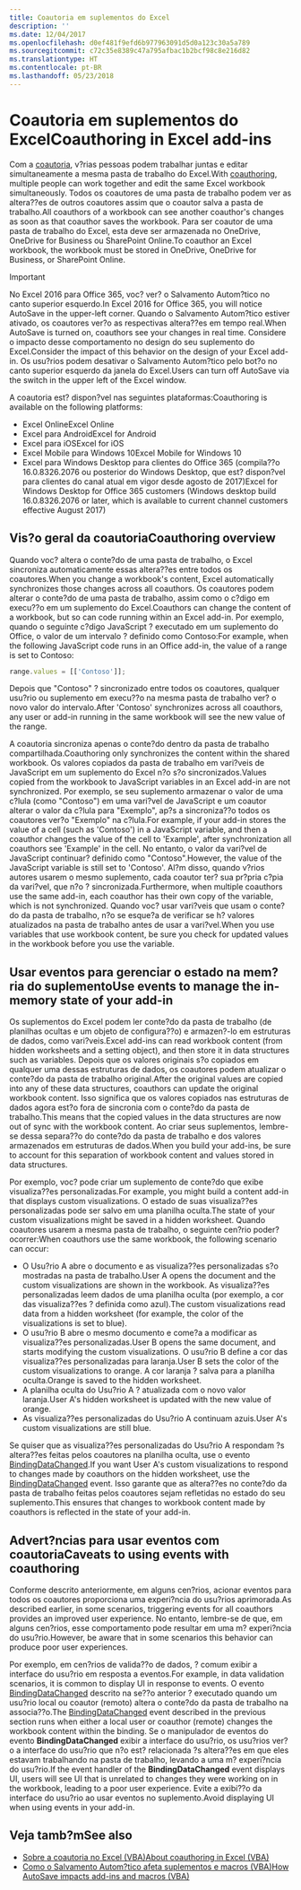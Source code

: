 ```yaml
---
title: Coautoria em suplementos do Excel
description: ''
ms.date: 12/04/2017
ms.openlocfilehash: d0ef481f9efd6b977963091d5d0a123c30a5a789
ms.sourcegitcommit: c72c35e8389c47a795afbac1b2bcf98c8e216d82
ms.translationtype: HT
ms.contentlocale: pt-BR
ms.lasthandoff: 05/23/2018
---
```

# <a name="coauthoring-in-excel-add-ins"></a><span data-ttu-id="b2939-102">Coautoria em suplementos do Excel</span><span class="sxs-lookup"><span data-stu-id="b2939-102">Coauthoring in Excel add-ins</span></span>  

<span data-ttu-id="b2939-103">Com a [coautoria](https://support.office.com/en-US/article/Collaborate-on-Excel-workbooks-at-the-same-time-with-co-authoring-7152aa8b-b791-414c-a3bb-3024e46fb104), v?rias pessoas podem trabalhar juntas e editar simultaneamente a mesma pasta de trabalho do Excel.</span><span class="sxs-lookup"><span data-stu-id="b2939-103">With [coauthoring](https://support.office.com/en-US/article/Collaborate-on-Excel-workbooks-at-the-same-time-with-co-authoring-7152aa8b-b791-414c-a3bb-3024e46fb104), multiple people can work together and edit the same Excel workbook simultaneously.</span></span> <span data-ttu-id="b2939-104">Todos os coautores de uma pasta de trabalho podem ver as altera??es de outros coautores assim que o coautor salva a pasta de trabalho.</span><span class="sxs-lookup"><span data-stu-id="b2939-104">All coauthors of a workbook can see another coauthor's changes as soon as that coauthor saves the workbook.</span></span> <span data-ttu-id="b2939-105">Para ser coautor de uma pasta de trabalho do Excel, esta deve ser armazenada no OneDrive, OneDrive for Business ou SharePoint Online.</span><span class="sxs-lookup"><span data-stu-id="b2939-105">To coauthor an Excel workbook, the workbook must be stored in OneDrive, OneDrive for Business, or SharePoint Online.</span></span>

> [!IMPORTANT]
> <span data-ttu-id="b2939-106">No Excel 2016 para Office 365, voc? ver? o Salvamento Autom?tico no canto superior esquerdo.</span><span class="sxs-lookup"><span data-stu-id="b2939-106">In Excel 2016 for Office 365, you will notice AutoSave in the upper-left corner.</span></span> <span data-ttu-id="b2939-107">Quando o Salvamento Autom?tico estiver ativado, os coautores ver?o as respectivas altera??es em tempo real.</span><span class="sxs-lookup"><span data-stu-id="b2939-107">When AutoSave is turned on, coauthors see your changes in real time.</span></span> <span data-ttu-id="b2939-108">Considere o impacto desse comportamento no design do seu suplemento do Excel.</span><span class="sxs-lookup"><span data-stu-id="b2939-108">Consider the impact of this behavior on the design of your Excel add-in.</span></span> <span data-ttu-id="b2939-109">Os usu?rios podem desativar o Salvamento Autom?tico pelo bot?o no canto superior esquerdo da janela do Excel.</span><span class="sxs-lookup"><span data-stu-id="b2939-109">Users can turn off AutoSave via the switch in the upper left of the Excel window.</span></span>

<span data-ttu-id="b2939-110">A coautoria est? dispon?vel nas seguintes plataformas:</span><span class="sxs-lookup"><span data-stu-id="b2939-110">Coauthoring is available on the following platforms:</span></span>

- <span data-ttu-id="b2939-111">Excel Online</span><span class="sxs-lookup"><span data-stu-id="b2939-111">Excel Online</span></span>
- <span data-ttu-id="b2939-112">Excel para Android</span><span class="sxs-lookup"><span data-stu-id="b2939-112">Excel for Android</span></span>
- <span data-ttu-id="b2939-113">Excel para iOS</span><span class="sxs-lookup"><span data-stu-id="b2939-113">Excel for iOS</span></span>
- <span data-ttu-id="b2939-114">Excel Mobile para Windows 10</span><span class="sxs-lookup"><span data-stu-id="b2939-114">Excel Mobile for Windows 10</span></span>
- <span data-ttu-id="b2939-115">Excel para Windows Desktop para clientes do Office 365 (compila??o 16.0.8326.2076 ou posterior do Windows Desktop, que est? dispon?vel para clientes do canal atual em vigor desde agosto de 2017)</span><span class="sxs-lookup"><span data-stu-id="b2939-115">Excel for Windows Desktop for Office 365 customers (Windows desktop build 16.0.8326.2076 or later, which is available to current channel customers effective August 2017)</span></span>

## <a name="coauthoring-overview"></a><span data-ttu-id="b2939-116">Vis?o geral da coautoria</span><span class="sxs-lookup"><span data-stu-id="b2939-116">Coauthoring overview</span></span>
 
<span data-ttu-id="b2939-117">Quando voc? altera o conte?do de uma pasta de trabalho, o Excel sincroniza automaticamente essas altera??es entre todos os coautores.</span><span class="sxs-lookup"><span data-stu-id="b2939-117">When you change a workbook's content, Excel automatically synchronizes those changes across all coauthors.</span></span> <span data-ttu-id="b2939-118">Os coautores podem alterar o conte?do de uma pasta de trabalho, assim como o c?digo em execu??o em um suplemento do Excel.</span><span class="sxs-lookup"><span data-stu-id="b2939-118">Coauthors can change the content of a workbook, but so can code running within an Excel add-in.</span></span> <span data-ttu-id="b2939-119">Por exemplo, quando o seguinte c?digo JavaScript ? executado em um suplemento do Office, o valor de um intervalo ? definido como Contoso:</span><span class="sxs-lookup"><span data-stu-id="b2939-119">For example, when the following JavaScript code runs in an Office add-in, the value of a range is set to Contoso:</span></span>

```js
range.values = [['Contoso']];
```
<span data-ttu-id="b2939-120">Depois que "Contoso" ? sincronizado entre todos os coautores, qualquer usu?rio ou suplemento em execu??o na mesma pasta de trabalho ver? o novo valor do intervalo.</span><span class="sxs-lookup"><span data-stu-id="b2939-120">After 'Contoso' synchronizes across all coauthors, any user or add-in running in the same workbook will see the new value of the range.</span></span> 

<span data-ttu-id="b2939-121">A coautoria sincroniza apenas o conte?do dentro da pasta de trabalho compartilhada.</span><span class="sxs-lookup"><span data-stu-id="b2939-121">Coauthoring only synchronizes the content within the shared workbook.</span></span> <span data-ttu-id="b2939-122">Os valores copiados da pasta de trabalho em vari?veis de JavaScript em um suplemento do Excel n?o s?o sincronizados.</span><span class="sxs-lookup"><span data-stu-id="b2939-122">Values copied from the workbook to JavaScript variables in an Excel add-in are not synchronized.</span></span> <span data-ttu-id="b2939-123">Por exemplo, se seu suplemento armazenar o valor de uma c?lula (como "Contoso") em uma vari?vel de JavaScript e um coautor alterar o valor da c?lula para "Exemplo", ap?s a sincroniza??o todos os coautores ver?o "Exemplo" na c?lula.</span><span class="sxs-lookup"><span data-stu-id="b2939-123">For example, if your add-in stores the value of a cell (such as 'Contoso') in a JavaScript variable, and then a coauthor changes the value of the cell to 'Example', after synchronization all coauthors see 'Example' in the cell.</span></span> <span data-ttu-id="b2939-124">No entanto, o valor da vari?vel de JavaScript continuar? definido como "Contoso".</span><span class="sxs-lookup"><span data-stu-id="b2939-124">However, the value of the JavaScript variable is still set to 'Contoso'.</span></span> <span data-ttu-id="b2939-125">Al?m disso, quando v?rios autores usarem o mesmo suplemento, cada coautor ter? sua pr?pria c?pia da vari?vel, que n?o ? sincronizada.</span><span class="sxs-lookup"><span data-stu-id="b2939-125">Furthermore, when multiple coauthors use the same add-in, each coauthor has their own copy of the variable, which is not synchronized.</span></span> <span data-ttu-id="b2939-126">Quando voc? usar vari?veis que usam o conte?do da pasta de trabalho, n?o se esque?a de verificar se h? valores atualizados na pasta de trabalho antes de usar a vari?vel.</span><span class="sxs-lookup"><span data-stu-id="b2939-126">When you use variables that use workbook content, be sure you check for updated values in the workbook before you use the variable.</span></span> 

## <a name="use-events-to-manage-the-in-memory-state-of-your-add-in"></a><span data-ttu-id="b2939-127">Usar eventos para gerenciar o estado na mem?ria do suplemento</span><span class="sxs-lookup"><span data-stu-id="b2939-127">Use events to manage the in-memory state of your add-in</span></span>
 
<span data-ttu-id="b2939-128">Os suplementos do Excel podem ler conte?do da pasta de trabalho (de planilhas ocultas e um objeto de configura??o) e armazen?-lo em estruturas de dados, como vari?veis.</span><span class="sxs-lookup"><span data-stu-id="b2939-128">Excel add-ins can read workbook content (from hidden worksheets and a setting object), and then store it in data structures such as variables.</span></span> <span data-ttu-id="b2939-129">Depois que os valores originais s?o copiados em qualquer uma dessas estruturas de dados, os coautores podem atualizar o conte?do da pasta de trabalho original.</span><span class="sxs-lookup"><span data-stu-id="b2939-129">After the original values are copied into any of these data structures, coauthors can update the original workbook content.</span></span> <span data-ttu-id="b2939-130">Isso significa que os valores copiados nas estruturas de dados agora est?o fora de sincronia com o conte?do da pasta de trabalho.</span><span class="sxs-lookup"><span data-stu-id="b2939-130">This means that the copied values in the data structures are now out of sync with the workbook content.</span></span> <span data-ttu-id="b2939-131">Ao criar seus suplementos, lembre-se dessa separa??o do conte?do da pasta de trabalho e dos valores armazenados em estruturas de dados.</span><span class="sxs-lookup"><span data-stu-id="b2939-131">When you build your add-ins, be sure to account for this separation of workbook content and values stored in data structures.</span></span>

<span data-ttu-id="b2939-132">Por exemplo, voc? pode criar um suplemento de conte?do que exibe visualiza??es personalizadas.</span><span class="sxs-lookup"><span data-stu-id="b2939-132">For example, you might build a content add-in that displays custom visualizations.</span></span> <span data-ttu-id="b2939-133">O estado de suas visualiza??es personalizadas pode ser salvo em uma planilha oculta.</span><span class="sxs-lookup"><span data-stu-id="b2939-133">The state of your custom visualizations might be saved in a hidden worksheet.</span></span> <span data-ttu-id="b2939-134">Quando coautores usarem a mesma pasta de trabalho, o seguinte cen?rio poder? ocorrer:</span><span class="sxs-lookup"><span data-stu-id="b2939-134">When coauthors use the same workbook, the following scenario can occur:</span></span>

- <span data-ttu-id="b2939-135">O Usu?rio A abre o documento e as visualiza??es personalizadas s?o mostradas na pasta de trabalho.</span><span class="sxs-lookup"><span data-stu-id="b2939-135">User A opens the document and the custom visualizations are shown in the workbook.</span></span> <span data-ttu-id="b2939-136">As visualiza??es personalizadas leem dados de uma planilha oculta (por exemplo, a cor das visualiza??es ? definida como azul).</span><span class="sxs-lookup"><span data-stu-id="b2939-136">The custom visualizations read data from a hidden worksheet (for example, the color of the visualizations is set to blue).</span></span>
- <span data-ttu-id="b2939-137">O usu?rio B abre o mesmo documento e come?a a modificar as visualiza??es personalizadas.</span><span class="sxs-lookup"><span data-stu-id="b2939-137">User B opens the same document, and starts modifying the custom visualizations.</span></span> <span data-ttu-id="b2939-138">O usu?rio B define a cor das visualiza??es personalizadas para laranja.</span><span class="sxs-lookup"><span data-stu-id="b2939-138">User B sets the color of the custom visualizations to orange.</span></span> <span data-ttu-id="b2939-139">A cor laranja ? salva para a planilha oculta.</span><span class="sxs-lookup"><span data-stu-id="b2939-139">Orange is saved to the hidden worksheet.</span></span>
- <span data-ttu-id="b2939-140">A planilha oculta do Usu?rio A ? atualizada com o novo valor laranja.</span><span class="sxs-lookup"><span data-stu-id="b2939-140">User A's hidden worksheet is updated with the new value of orange.</span></span>
- <span data-ttu-id="b2939-141">As visualiza??es personalizadas do Usu?rio A continuam azuis.</span><span class="sxs-lookup"><span data-stu-id="b2939-141">User A's custom visualizations are still blue.</span></span> 

<span data-ttu-id="b2939-142">Se quiser que as visualiza??es personalizadas do Usu?rio A respondam ?s altera??es feitas pelos coautores na planilha oculta, use o evento [BindingDataChanged](https://dev.office.com/reference/add-ins/shared/binding.bindingdatachangedevent).</span><span class="sxs-lookup"><span data-stu-id="b2939-142">If you want User A's custom visualizations to respond to changes made by coauthors on the hidden worksheet, use the [BindingDataChanged](https://dev.office.com/reference/add-ins/shared/binding.bindingdatachangedevent) event.</span></span> <span data-ttu-id="b2939-143">Isso garante que as altera??es no conte?do da pasta de trabalho feitas pelos coautores sejam refletidas no estado do seu suplemento.</span><span class="sxs-lookup"><span data-stu-id="b2939-143">This ensures that changes to workbook content made by coauthors is reflected in the state of your add-in.</span></span>

## <a name="caveats-to-using-events-with-coauthoring"></a><span data-ttu-id="b2939-144">Advert?ncias para usar eventos com coautoria</span><span class="sxs-lookup"><span data-stu-id="b2939-144">Caveats to using events with coauthoring</span></span> 

<span data-ttu-id="b2939-145">Conforme descrito anteriormente, em alguns cen?rios, acionar eventos para todos os coautores proporciona uma experi?ncia do usu?rios aprimorada.</span><span class="sxs-lookup"><span data-stu-id="b2939-145">As described earlier, in some scenarios, triggering events for all coauthors provides an improved user experience.</span></span> <span data-ttu-id="b2939-146">No entanto, lembre-se de que, em alguns cen?rios, esse comportamento pode resultar em uma m? experi?ncia do usu?rio.</span><span class="sxs-lookup"><span data-stu-id="b2939-146">However, be aware that in some scenarios this behavior can produce poor user experiences.</span></span> 

<span data-ttu-id="b2939-147">Por exemplo, em cen?rios de valida??o de dados, ? comum exibir a interface do usu?rio em resposta a eventos.</span><span class="sxs-lookup"><span data-stu-id="b2939-147">For example, in data validation scenarios, it is common to display UI in response to events.</span></span> <span data-ttu-id="b2939-148">O evento [BindingDataChanged](https://dev.office.com/reference/add-ins/shared/binding.bindingdatachangedevent) descrito na se??o anterior ? executado quando um usu?rio local ou coautor (remoto) altera o conte?do da pasta de trabalho na associa??o.</span><span class="sxs-lookup"><span data-stu-id="b2939-148">The [BindingDataChanged](https://dev.office.com/reference/add-ins/shared/binding.bindingdatachangedevent) event described in the previous section runs when either a local user or coauthor (remote) changes the workbook content within the binding.</span></span> <span data-ttu-id="b2939-149">Se o manipulador de eventos do evento **BindingDataChanged** exibir a interface do usu?rio, os usu?rios ver?o a interface do usu?rio que n?o est? relacionada ?s altera??es em que eles estavam trabalhando na pasta de trabalho, levando a uma m? experi?ncia do usu?rio.</span><span class="sxs-lookup"><span data-stu-id="b2939-149">If the event handler of the **BindingDataChanged** event displays UI, users will see UI that is unrelated to changes they were working on in the workbook, leading to a poor user experience.</span></span> <span data-ttu-id="b2939-150">Evite a exibi??o da interface do usu?rio ao usar eventos no suplemento.</span><span class="sxs-lookup"><span data-stu-id="b2939-150">Avoid displaying UI when using events in your add-in.</span></span>

## <a name="see-also"></a><span data-ttu-id="b2939-151">Veja tamb?m</span><span class="sxs-lookup"><span data-stu-id="b2939-151">See also</span></span> 

- [<span data-ttu-id="b2939-152">Sobre a coautoria no Excel (VBA)</span><span class="sxs-lookup"><span data-stu-id="b2939-152">About coauthoring in Excel (VBA)</span></span>](https://msdn.microsoft.com/en-us/vba/excel-vba/articles/about-coauthoring-in-excel) 
- [<span data-ttu-id="b2939-153">Como o Salvamento Autom?tico afeta suplementos e macros (VBA)</span><span class="sxs-lookup"><span data-stu-id="b2939-153">How AutoSave impacts add-ins and macros (VBA)</span></span>](https://msdn.microsoft.com/en-us/vba/office-shared-vba/articles/how-autosave-impacts-addins-and-macros) 
